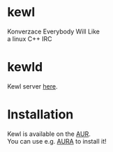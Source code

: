 # kewl

Konverzace Everybody Will Like \
a linux C++ IRC

# kewld

Kewl server [here](https://github.com/patztablook22/kewld).

# Installation

Kewl is available on the [AUR](https://aur.archlinux.org/packages/kewl). \
You can use e.g. [AURA](https://github.com/patztablook22/aura) to install it!
